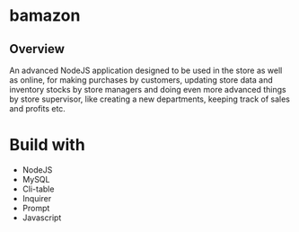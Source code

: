 # bamazon

## Overview

An advanced NodeJS application designed to be used in the store as well as online, for making purchases by customers, updating store data and inventory stocks by store managers and doing even more advanced things by store supervisor, like creating a new departments, keeping track of sales and profits etc.  

# Build with

- NodeJS
- MySQL
- Cli-table
- Inquirer
- Prompt
- Javascript

## 

